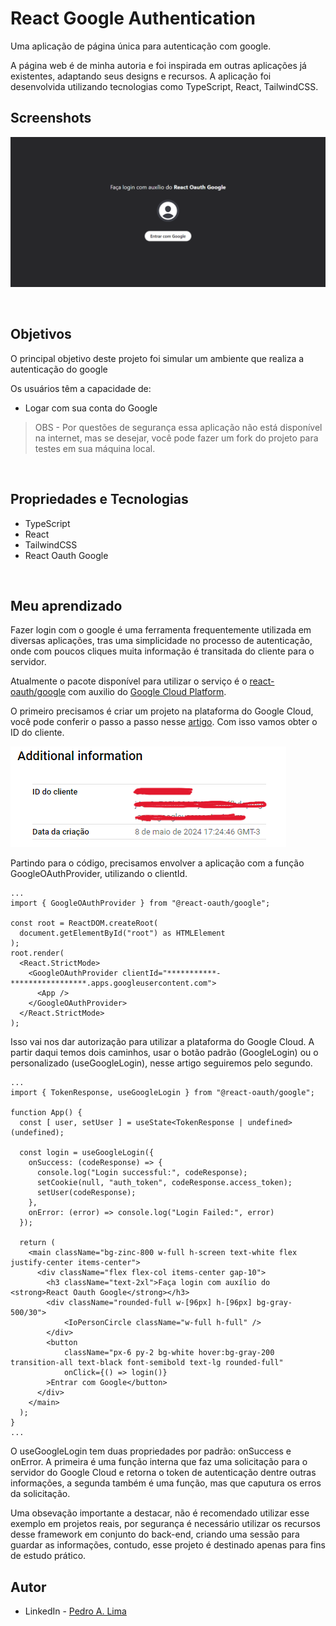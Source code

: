 # React Google Authentication

Uma aplicação de página única para autenticação com google.

A página web é de minha autoria e foi inspirada em outras aplicações já existentes, adaptando seus designs e recursos. A aplicação foi desenvolvida utilizando tecnologias como TypeScript, React, TailwindCSS.

## Screenshots

![#](./public/desktop-view.png)

</br>

## Objetivos

O principal objetivo deste projeto foi simular um ambiente que realiza a autenticação do google

Os usuários têm a capacidade de:
- Logar com sua conta do Google

> OBS - Por questões de segurança essa aplicação não está disponível na internet, mas se desejar, você pode fazer um fork do projeto para testes em sua máquina local.

</br>

## Propriedades e Tecnologias

- TypeScript
- React
- TailwindCSS
- React Oauth Google

</br>

## Meu aprendizado

Fazer login com o google é uma ferramenta frequentemente utilizada em diversas aplicações, tras uma simplicidade no processo de autenticação, onde com poucos cliques muita informação é transitada do cliente para o servidor.

Atualmente o pacote disponível para utilizar o serviço é o [react-oauth/google](https://www.npmjs.com/package/@react-oauth/google) com auxilio do [Google Cloud Platform](https://console.cloud.google.com/).

O primeiro precisamos é criar um projeto na plataforma do Google Cloud, você pode conferir o passo a passo nesse [artigo](https://livefiredev.com/in-depth-guide-sign-in-with-google-in-a-react-js-application/). Com isso vamos obter o ID do cliente.

![#](./public/clientid.png)

Partindo para o código, precisamos envolver a aplicação com a função GoogleOAuthProvider, utilizando o clientId.

```tsx
...
import { GoogleOAuthProvider } from "@react-oauth/google";

const root = ReactDOM.createRoot(
  document.getElementById("root") as HTMLElement
);
root.render(
  <React.StrictMode>
    <GoogleOAuthProvider clientId="***********-*****************.apps.googleusercontent.com">
      <App />
    </GoogleOAuthProvider>
  </React.StrictMode>
);
```

Isso vai nos dar autorização para utilizar a plataforma do Google Cloud. A partir daqui temos dois caminhos, usar o botão padrão (GoogleLogin) ou o personalizado (useGoogleLogin), nesse artigo seguiremos pelo segundo. 

```tsx
...
import { TokenResponse, useGoogleLogin } from "@react-oauth/google";

function App() {
  const [ user, setUser ] = useState<TokenResponse | undefined>(undefined);

  const login = useGoogleLogin({
    onSuccess: (codeResponse) => {
      console.log("Login successful:", codeResponse);
      setCookie(null, "auth_token", codeResponse.access_token);
      setUser(codeResponse);
    },
    onError: (error) => console.log("Login Failed:", error)
  });

  return (
    <main className="bg-zinc-800 w-full h-screen text-white flex justify-center items-center">
      <div className="flex flex-col items-center gap-10">
        <h3 className="text-2xl">Faça login com auxílio do <strong>React Oauth Google</strong></h3>
        <div className="rounded-full w-[96px] h-[96px] bg-gray-500/30">
            <IoPersonCircle className="w-full h-full" />
        </div>
        <button 
            className="px-6 py-2 bg-white hover:bg-gray-200 transition-all text-black font-semibold text-lg rounded-full" 
            onClick={() => login()}
        >Entrar com Google</button>
      </div>
    </main>
  );
}
...
```

O useGoogleLogin tem duas propriedades por padrão: onSuccess e onError. A primeira é uma função interna que faz uma solicitação para o servidor do Google Cloud e retorna o token de autenticação dentre outras informações, a segunda também é uma função, mas que caputura os erros da solicitação.

Uma obsevação importante a destacar, não é recomendado utilizar esse exemplo em projetos reais, por segurança é necessário utilizar os recursos desse framework em conjunto do back-end, criando uma sessão para guardar as informações, contudo, esse projeto é destinado apenas para fins de estudo prático.



<!--
```tsx
import mongoose from "mongoose";

const HomeSchema = new mongoose.Schema({
    mainText: String,
    description: String,
},
{ timestamps: true });

const Home = mongoose.models.Home || mongoose.model("Home", HomeSchema);

export default Home;
```

Ao definir cada esquema, é necessário criar e exportar o modelo correspondente. Dessa forma, tudo está pronto para ser aplicado em cada rota.

```tsx
import connectToDatabase from "@/database";
import Home from "@/models/Home";
import { NextRequest, NextResponse } from "next/server";

export const dynamic = "force-dynamic";

export async function POST(req: NextRequest) {
    try {
        await connectToDatabase();
        const extractData = await req.json();
        const saveData = await Home.create(extractData);

        if (saveData) {
            return NextResponse.json({
                success: true,
                message: "Data saved successfully",
            });
        } else {
            return NextResponse.json({
                success: false,
                message: "Something goes wrong! Please try again",
            });
        }
    } catch (error) {
        console.log(error);

        return NextResponse.json({
            success: false,
            message: "Something goes wrong! Please try again",
        });
    }
}
```

Veja mais detalhes na documentação oficial [aqui](https://mongoosejs.com/docs/guide.html)
</br> -->

## Autor

- LinkedIn - [Pedro A. Lima](https://www.linkedin.com/in/pedroalima6/)